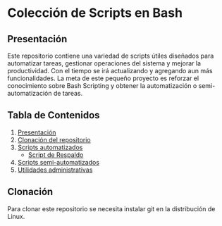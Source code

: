# Colección de Scripts en Bash

## Presentación
Este repositorio contiene una variedad de scripts útiles diseñados para automatizar tareas, gestionar operaciones del sistema y mejorar la productividad. Con el tiempo se irá actualizando y agregando aun más funcionalidades. La meta de este pequeño proyecto es reforzar el conocimiento sobre Bash Scripting y obtener la automatización o semi-automatización de tareas.

## Tabla de Contenidos
1. [Presentación](#presentación)
2. [Clonación del repositorio](#clonación)
3. [Scripts automatizados](#Bash_scripts/automatizados/)
   - [Script de Respaldo](#script-de-respaldo)
4. [Scripts semi-automatizados](#semi-automatizados)
5. [Utilidades administrativas](#utilidades)

## Clonación
Para clonar este repositorio se necesita instalar git en la distribución de Linux.

